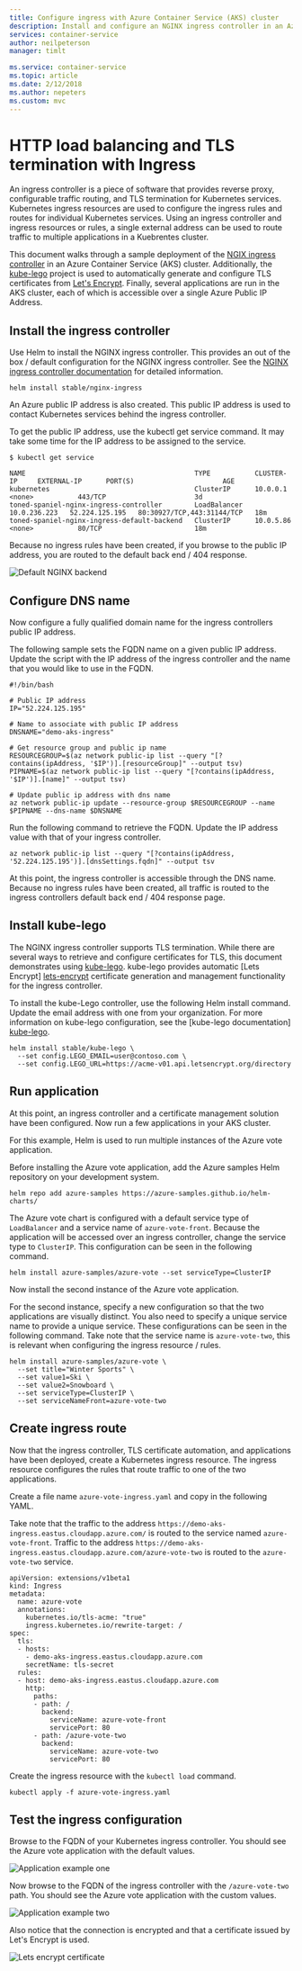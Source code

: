 ```yaml
---
title: Configure ingress with Azure Container Service (AKS) cluster
description: Install and configure an NGINX ingress controller in an Azure Container Service (AKS) cluster.
services: container-service
author: neilpeterson
manager: timlt

ms.service: container-service
ms.topic: article
ms.date: 2/12/2018
ms.author: nepeters
ms.custom: mvc
---
```


# HTTP load balancing and TLS termination with Ingress

An ingress controller is a piece of software that provides reverse proxy, configurable traffic routing, and TLS termination for Kubernetes services. Kubernetes ingress resources are used to configure the ingress rules and routes for individual Kubernetes services. Using an ingress controller and ingress resources or rules, a single external address can be used to route traffic to multiple applications in a Kuebrentes cluster.

This document walks through a sample deployment of the [NGIX ingress controller][nginx-ingress] in an Azure Container Service (AKS) cluster. Additionally, the [kube-lego][kube-lego] project is used to automatically generate and configure TLS certificates from [Let's Encrypt][lets-encrypt]. Finally, several applications are run in the AKS cluster, each of which is accessible over a single Azure Public IP Address.

## Install the ingress controller

Use Helm to install the NGINX ingress controller. This provides an out of the box / default configuration for the NGINX ingress controller. See the [NGINX ingress controller documentation][nginx-ingress] for detailed information. 

```
helm install stable/nginx-ingress
```

An Azure public IP address is also created. This public IP address is used to contact Kubernetes services behind the ingress controller.  

To get the public IP address, use the kubectl get service command. It may take some time for the IP address to be assigned to the service.

```console
$ kubectl get service

NAME                                          TYPE           CLUSTER-IP     EXTERNAL-IP      PORT(S)                      AGE
kubernetes                                    ClusterIP      10.0.0.1       <none>           443/TCP                      3d
toned-spaniel-nginx-ingress-controller        LoadBalancer   10.0.236.223   52.224.125.195   80:30927/TCP,443:31144/TCP   18m
toned-spaniel-nginx-ingress-default-backend   ClusterIP      10.0.5.86      <none>           80/TCP                       18m
```

Because no ingress rules have been created, if you browse to the public IP address, you are routed to the default back end / 404 response.

![Default NGINX backend](media/ingress/default-back-end.png)

## Configure DNS name

Now configure a fully qualified domain name for the ingress controllers public IP address.

The following sample sets the FQDN name on a given public IP address. Update the script with the IP address of the ingress controller and the name that you would like to use in the FQDN.

```
#!/bin/bash

# Public IP address
IP="52.224.125.195"

# Name to associate with public IP address
DNSNAME="demo-aks-ingress"

# Get resource group and public ip name
RESOURCEGROUP=$(az network public-ip list --query "[?contains(ipAddress, '$IP')].[resourceGroup]" --output tsv)
PIPNAME=$(az network public-ip list --query "[?contains(ipAddress, '$IP')].[name]" --output tsv)

# Update public ip address with dns name
az network public-ip update --resource-group $RESOURCEGROUP --name  $PIPNAME --dns-name $DNSNAME
```

Run the following command to retrieve the FQDN. Update the IP address value with that of your ingress controller.

```azurecli
az network public-ip list --query "[?contains(ipAddress, '52.224.125.195')].[dnsSettings.fqdn]" --output tsv
```

At this point, the ingress controller is accessible through the DNS name. Because no ingress rules have been created, all traffic is routed to the ingress controllers default back end / 404 response page.

## Install kube-lego

The NGINX ingress controller supports TLS termination. While there are several ways to retrieve and configure certificates for TLS, this document demonstrates using [kube-lego][kube-lego]. kube-lego provides automatic [Lets Encrypt] [lets-encrypt] certificate generation and management functionality for the ingress controller.

To install the kube-Lego controller, use the following Helm install command. Update the email address with one from your organization. For more information on kube-lego configuration, see the [kube-lego documentation] [kube-lego].

```
helm install stable/kube-lego \
  --set config.LEGO_EMAIL=user@contoso.com \
  --set config.LEGO_URL=https://acme-v01.api.letsencrypt.org/directory
```

## Run application

At this point, an ingress controller and a certificate management solution have been configured. Now run a few applications in your AKS cluster. 

For this example, Helm is used to run multiple instances of the Azure vote application. 

Before installing the Azure vote application, add the Azure samples Helm repository on your development system.

```
helm repo add azure-samples https://azure-samples.github.io/helm-charts/
```

The Azure vote chart is configured with a default service type of `LoadBalancer` and a service name of `azure-vote-front`. Because the application will be accessed over an ingress controller, change the service type to `ClusterIP`. This configuration can be seen in the following command.  

```
helm install azure-samples/azure-vote --set serviceType=ClusterIP
```

Now install the second instance of the Azure vote application.

For the second instance, specify a new configuration so that the two applications are visually distinct. You also need to specify a unique service name to provide a unique service. These configurations can be seen in the following command. Take note that the service name is `azure-vote-two`, this is relevant when configuring the ingress resource / rules.

```console
helm install azure-samples/azure-vote \
  --set title="Winter Sports" \
  --set value1=Ski \
  --set value2=Snowboard \
  --set serviceType=ClusterIP \
  --set serviceNameFront=azure-vote-two
```

## Create ingress route

Now that the ingress controller, TLS certificate automation, and applications have been deployed, create a Kubernetes ingress resource. The ingress resource configures the rules that route traffic to one of the two applications.

Create a file name `azure-vote-ingress.yaml` and copy in the following YAML.

Take note that the traffic to the address `https://demo-aks-ingress.eastus.cloudapp.azure.com/` is routed to the service named `azure-vote-front`. Traffic to the address `https://demo-aks-ingress.eastus.cloudapp.azure.com/azure-vote-two` is routed to the `azure-vote-two` service.

```
apiVersion: extensions/v1beta1
kind: Ingress
metadata:
  name: azure-vote
  annotations:
    kubernetes.io/tls-acme: "true"
    ingress.kubernetes.io/rewrite-target: /
spec:
  tls:
  - hosts:
    - demo-aks-ingress.eastus.cloudapp.azure.com
    secretName: tls-secret
  rules:
  - host: demo-aks-ingress.eastus.cloudapp.azure.com
    http:
      paths:
      - path: /
        backend:
          serviceName: azure-vote-front
          servicePort: 80
      - path: /azure-vote-two
        backend:
          serviceName: azure-vote-two
          servicePort: 80
```

Create the ingress resource with the `kubectl load` command.

```console
kubectl apply -f azure-vote-ingress.yaml
```

## Test the ingress configuration

Browse to the FQDN of your Kubernetes ingress controller. You should see the Azure vote application with the default values.

![Application example one](media/ingress/app-one.png)

Now browse to the FQDN of the ingress controller with the `/azure-vote-two` path. You should see the Azure vote application with the custom values.

![Application example two](media/ingress/app-two.png)

Also notice that the connection is encrypted and that a certificate issued by Let's Encrypt is used.

![Lets encrypt certificate](media/ingress/certificate.png)

<!-- LINKS - external -->
[kube-lego]: https://github.com/jetstack/kube-lego
[lets-encrypt]: https://letsencrypt.org/
[nginx-ingress]: https://github.com/kubernetes/ingress-nginx